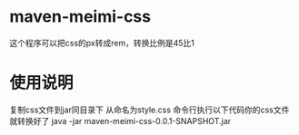# maven-meimi-css
这个程序可以把css的px转成rem，转换比例是45比1

# 使用说明
复制css文件到jar同目录下
从命名为style.css
命令行执行以下代码你的css文件就转换好了
java -jar maven-meimi-css-0.0.1-SNAPSHOT.jar